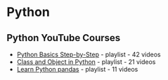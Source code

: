 # Python

## Python YouTube Courses

* [Python Basics Step-by-Step](https://www.youtube.com/watch?v=IbQwNCo6crw&list=PLlnLjUeKZLTZkEXHNDAbnkmN5mIrjktY_)  - playlist - 42 videos
* [Class and Object in Python](https://www.youtube.com/watch?v=JwX_mwYO8GI&list=PLlnLjUeKZLTaeDmnRPBDpZgsJwJJlk2lv)  - playlist - 21 videos
* [Learn Python pandas](https://www.youtube.com/watch?v=Wz4GBVMvEoI&list=PLlnLjUeKZLTb8ktkTBMjhir5puPPtznlk) - playlist - 11 videos
